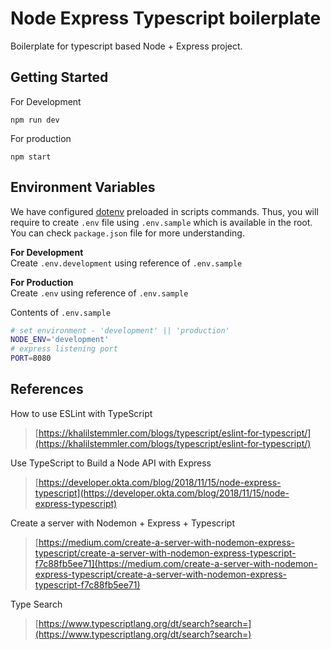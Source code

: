 # Node Express Typescript boilerplate

Boilerplate for typescript based Node + Express project.

## Getting Started
For Development
```
npm run dev
```
For production
```
npm start
```

## Environment Variables
We have configured [dotenv](https://www.npmjs.com/package/dotenv) preloaded in scripts commands. Thus, you will require to create `.env` file using `.env.sample` which is available in the root.<br>
You can check `package.json` file for more understanding.


**For Development**<br>
Create `.env.development` using reference of `.env.sample`

**For Production**<br>
Create `.env` using reference of `.env.sample`

Contents of `.env.sample`
```sh
# set environment - 'development' || 'production'
NODE_ENV='development'
# express listening port
PORT=8080
```

## References

How to use ESLint with TypeScript

> [https://khalilstemmler.com/blogs/typescript/eslint-for-typescript/](https://khalilstemmler.com/blogs/typescript/eslint-for-typescript/)

Use TypeScript to Build a Node API with Express

> [https://developer.okta.com/blog/2018/11/15/node-express-typescript](https://developer.okta.com/blog/2018/11/15/node-express-typescript)

Create a server with Nodemon + Express + Typescript

> [https://medium.com/create-a-server-with-nodemon-express-typescript/create-a-server-with-nodemon-express-typescript-f7c88fb5ee71](https://medium.com/create-a-server-with-nodemon-express-typescript/create-a-server-with-nodemon-express-typescript-f7c88fb5ee71)

Type Search

> [https://www.typescriptlang.org/dt/search?search=](https://www.typescriptlang.org/dt/search?search=)

